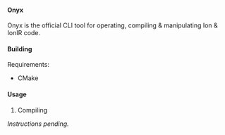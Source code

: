 #### Onyx

Onyx is the official CLI tool for operating, compiling & manipulating Ion & IonIR code.

#### Building

Requirements:

* CMake

#### Usage

1. Compiling 

*Instructions pending.*
